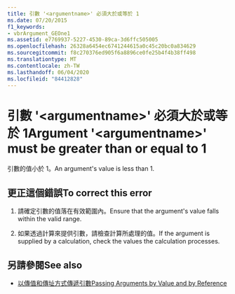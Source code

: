 ```yaml
---
title: 引數 '<argumentname>' 必須大於或等於 1
ms.date: 07/20/2015
f1_keywords:
- vbrArgument_GEOne1
ms.assetid: e7769937-5227-4530-89ca-3d6ffc505005
ms.openlocfilehash: 26328a6454ec6741244615a0c45c20bc0a834629
ms.sourcegitcommit: f8c270376ed905f6a8896ce0fe25b4f4b38ff498
ms.translationtype: MT
ms.contentlocale: zh-TW
ms.lasthandoff: 06/04/2020
ms.locfileid: "84412828"
---
```

# <a name="argument-argumentname-must-be-greater-than-or-equal-to-1"></a><span data-ttu-id="f223b-102">引數 '\<argumentname>' 必須大於或等於 1</span><span class="sxs-lookup"><span data-stu-id="f223b-102">Argument '\<argumentname>' must be greater than or equal to 1</span></span>
<span data-ttu-id="f223b-103">引數的值小於 1。</span><span class="sxs-lookup"><span data-stu-id="f223b-103">An argument's value is less than 1.</span></span>  
  
## <a name="to-correct-this-error"></a><span data-ttu-id="f223b-104">更正這個錯誤</span><span class="sxs-lookup"><span data-stu-id="f223b-104">To correct this error</span></span>  
  
1. <span data-ttu-id="f223b-105">請確定引數的值落在有效範圍內。</span><span class="sxs-lookup"><span data-stu-id="f223b-105">Ensure that the argument's value falls within the valid range.</span></span>  
  
2. <span data-ttu-id="f223b-106">如果透過計算來提供引數，請檢查計算所處理的值。</span><span class="sxs-lookup"><span data-stu-id="f223b-106">If the argument is supplied by a calculation, check the values the calculation processes.</span></span>  
  
## <a name="see-also"></a><span data-ttu-id="f223b-107">另請參閱</span><span class="sxs-lookup"><span data-stu-id="f223b-107">See also</span></span>

- [<span data-ttu-id="f223b-108">以傳值和傳址方式傳遞引數</span><span class="sxs-lookup"><span data-stu-id="f223b-108">Passing Arguments by Value and by Reference</span></span>](../programming-guide/language-features/procedures/passing-arguments-by-value-and-by-reference.md)
